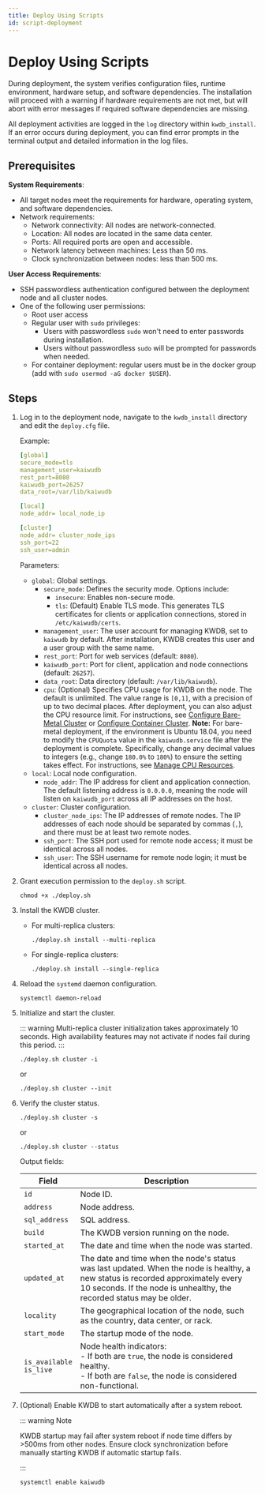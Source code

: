 ```yaml
---
title: Deploy Using Scripts
id: script-deployment
---
```


# Deploy Using Scripts

During deployment, the system verifies configuration files, runtime environment, hardware setup, and software dependencies. The installation will proceed with a warning if hardware requirements are not met, but will abort with error messages if required software dependencies are missing.

All deployment activities are logged in the `log` directory within `kwdb_install`. If an error occurs during deployment, you can find error prompts in the terminal output and detailed information in the log files.

## Prerequisites

**System Requirements**:

- All target nodes meet the requirements for hardware, operating system, and software dependencies.
- Network requirements:
  - Network connectivity: All nodes are network-connected.
  - Location: All nodes are located in the same data center.
  - Ports: All required ports are open and accessible.
  - Network latency between machines: Less than 50 ms.
  - Clock synchronization between nodes: less than 500 ms.

**User Access Requirements**:

- SSH passwordless authentication configured between the deployment node and all cluster nodes.
- One of the following user permissions:
  - Root user access
  - Regular user with `sudo` privileges:
    - Users with passwordless `sudo` won't need to enter passwords during installation.
    - Users without passwordless `sudo` will be prompted for passwords when needed.
  - For container deployment: regular users must be in the docker group (add with `sudo usermod -aG docker $USER`).

## Steps

1. Log in to the deployment node, navigate to the `kwdb_install` directory and edit the `deploy.cfg` file.

    Example:

    ```yaml
    [global]
    secure_mode=tls
    management_user=kaiwudb
    rest_port=8080
    kaiwudb_port=26257
    data_root=/var/lib/kaiwudb

    [local]
    node_addr= local_node_ip

    [cluster]
    node_addr= cluster_node_ips
    ssh_port=22
    ssh_user=admin
    ```

    Parameters:

    - `global`: Global settings.
        - `secure_mode`: Defines the security mode. Options include:
            - `insecure`: Enables non-secure mode.
            - `tls`: (Default) Enable TLS mode. This generates TLS certificates for clients or application connections, stored in `/etc/kaiwudb/certs`.
        - `management_user`: The user account for managing KWDB, set to `kaiwudb` by default. After installation, KWDB creates this user and a user group with the same name.
        - `rest_port`: Port for web services (default: `8080`).
        - `kaiwudb_port`: Port for client, application and node connections (default: `26257`).
        - `data_root`: Data directory (default: `/var/lib/kaiwudb`).
        - `cpu`: (Optional) Specifies CPU usage for KWDB on the node. The default is unlimited. The value range is `[0,1]`, with a precision of up to two decimal places. After deployment, you can also adjust the CPU resource limit. For instructions, see [Configure Bare-Metal Cluster](../cluster-config/cluster-config-bare-metal.md) or [Configure Container Cluster](../cluster-config/cluster-config-docker.md).
        **Note:** For bare-metal deployment, if the environment is Ubuntu 18.04, you need to modify the `CPUQuota` value in the `kaiwudb.service` file after the deployment is complete. Specifically, change any decimal values to integers (e.g., change `180.0%` to `180%`) to ensure the setting takes effect. For instructions, see [Manage CPU Resources](../cluster-config/cluster-config-bare-metal.md#manage-cpu-resources).
    - `local`: Local node configuration.
        - `node_addr`: The IP address for client and application connection. The default listening address is `0.0.0.0`, meaning the node will listen on `kaiwudb_port` across all IP addresses on the host.
    - `cluster`: Cluster configuration.
        - `cluster_node_ips`: The IP addresses of remote nodes. The IP addresses of each node should be separated by commas (`,`), and there must be at least two remote nodes.
        - `ssh_port`: The SSH port used for remote node access; it must be identical across all nodes.
        - `ssh_user`: The SSH username for remote node login; it must be identical across all nodes.

2. Grant execution permission to the `deploy.sh` script.

    ```shell
    chmod +x ./deploy.sh
    ```

3. Install the KWDB cluster.

   - For multi-replica clusters:

        ```shell
        ./deploy.sh install --multi-replica
        ```

   - For single-replica clusters:

        ```shell
        ./deploy.sh install --single-replica
        ```

4. Reload the `systemd` daemon configuration.

    ```shell
    systemctl daemon-reload
    ```

5. Initialize and start the cluster.

    ::: warning
    Multi-replica cluster initialization takes approximately 10 seconds. High availability features may not activate if nodes fail during this period.
    :::

    ```shell
    ./deploy.sh cluster -i
    ```

    or

    ```shell
    ./deploy.sh cluster --init
    ```

6. Verify the cluster status.

    ```shell
    ./deploy.sh cluster -s
    ```

    or

    ```shell
    ./deploy.sh cluster --status
    ```

    Output fields:

    | Field         | Description                                                                                                                                                                      |
    |---------------|----------------------------------------------------------------------------------------------------------------------------------------------------------------------------------|
    | `id`          | Node ID.                                                                                                                                                                          |
    | `address`     | Node address.                                                                                                                                                                     |
    | `sql_address` | SQL address.                                                                                                                                                                     |
    | `build`       | The KWDB version running on the node.                                                                                                                                                   |
    | `started_at`  | The date and time when the node was started.                                                                                                                                             |
    | `updated_at`  | The date and time when the node's status was last updated. When the node is healthy, a new status is recorded approximately every 10 seconds. If the node is unhealthy, the recorded status may be older.|
    | `locality`    | The geographical location of the node, such as the country, data center, or rack.             |
    | `start_mode`  | The startup mode of the node.                                                                                                                                                       |
    | `is_available`<br>`is_live` | Node health indicators: <br> - If both are `true`, the node is considered healthy. <br> - If both are `false`, the node is considered non-functional.                                                               |

7. (Optional) Enable KWDB to start automatically after a system reboot.

    ::: warning Note

    KWDB startup may fail after system reboot if node time differs by >500ms from other nodes. Ensure clock synchronization before manually starting KWDB if automatic startup fails.

    :::

    ```shell
    systemctl enable kaiwudb
    ```
